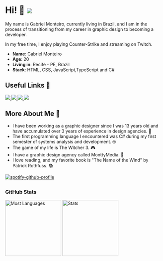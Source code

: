 # Hi! 🤙 ![](https://komarev.com/ghpvc/?username=oMntty&style=for-the-badge)

My name is Gabriel Monteiro, currently living in Brazil, and I am in the process of transitioning from my career in graphic design to becoming a developer.

In my free time, I enjoy playing Counter-Strike and streaming on Twitch.

* **Name**: Gabriel Monteiro
* **Age**: 20
* **Living in**: Recife - PE, Brazil
* **Stack**: HTML, CSS, JavaScript,TypeScript and C#

## Useful Links 📍

<div>
    <a target='_blank' href="https://www.instagram.com/monntt.g/">
        <img src="https://img.shields.io/badge/Instagram-E4405F?style=for-the-badge&logo=instagram&logoColor=white">
    </a>
   <a target='_blank' href="https://twitter.com/monntt_g">
        <img src="https://img.shields.io/badge/Twitter-1DA1F2?style=for-the-badge&logo=twitter&logoColor=white">
    </a>
    <a target='_blank' href="https://www.linkedin.com/in/gabriel-monteiro-7048b9216/">
        <img src="https://img.shields.io/badge/LinkedIn-0077B5?style=for-the-badge&logo=linkedin&logoColor=white">
    </a>
  <a target='_blank' href="https://www.behance.net/monttymedia">
        <img src="https://img.shields.io/badge/behance-1de9b6?style=for-the-badge&logo=Behance&logoColor=white">
    </a>
</div>

## More About Me 🤝

* I have been working as a graphic designer since I was 13 years old and have accumulated over 3 years of experience in design agencies. 💭
* The first programming language I encountered was C# during my first semester of systems analysis and development. 🤓
* The game of my life is The Witcher 3. 🎮
* I have a graphic design agency called MonttyMedia. 🎥
* I love reading, and my favorite book is "The Name of the Wind" by Patrick Rothfuss. 📚

[![spotify-github-profile](https://spotify-github-profile.vercel.app/api/view?uid=biel_luks&cover_image=true&theme=natemoo-re&show_offline=false&background_color=121212&interchange=false&bar_color=53b14f&bar_color_cover=true)](https://spotify-github-profile.vercel.app/api/view?uid=biel_luks&redirect=true)
## <h3 align="left">GitHub Stats</h3>
<div align="left">
  
  <img height="180em" src="https://github-readme-stats.vercel.app/api/top-langs/?username=oMntty&theme=chartreuse-dark&title_color=fff&text_color=fff&layout=compact&langs_count=7&hide_border=true" alt="Most Languages" />
  
  <img height="180em" src="https://github-readme-stats.vercel.app/api?username=oMntty&show_icons=true&theme=chartreuse-dark&title_color=fff&text_color=fff&hide_border=true&count_private=true" alt="Stats" />
  

</div>
